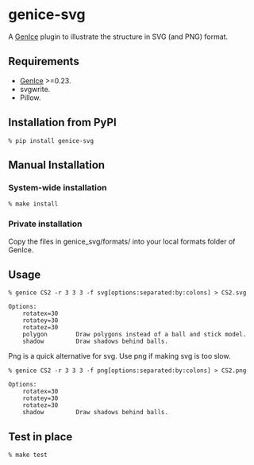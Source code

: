 # genice-svg

A [GenIce](https://github.com/vitroid/GenIce) plugin to illustrate the structure in SVG (and PNG) format.

## Requirements

* [GenIce](https://github.com/vitroid/GenIce) >=0.23.
* svgwrite.
* Pillow.

## Installation from PyPI

    % pip install genice-svg

## Manual Installation

### System-wide installation

    % make install

### Private installation

Copy the files in genice_svg/formats/ into your local formats folder of GenIce.

## Usage

	% genice CS2 -r 3 3 3 -f svg[options:separated:by:colons] > CS2.svg
	
	Options:
        rotatex=30
        rotatey=30
        rotatez=30
		polygon        Draw polygons instead of a ball and stick model.
		shadow         Draw shadows behind balls.

Png is a quick alternative for svg. Use png if making svg is too slow.

	% genice CS2 -r 3 3 3 -f png[options:separated:by:colons] > CS2.png
	
	Options:
        rotatex=30
        rotatey=30
        rotatez=30
		shadow         Draw shadows behind balls.


## Test in place

    % make test
